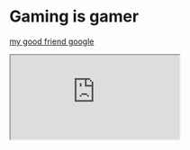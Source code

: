 # Gaming is gamer
[my good friend google](https://www.google.co.uk/)
<iframe src="https://www.amongus3.com" title="amogus"></iframe>
